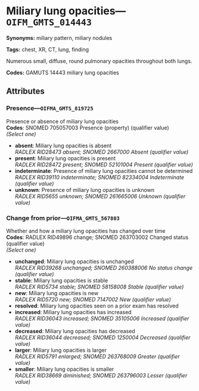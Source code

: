 # Miliary lung opacities—`OIFM_GMTS_014443`

**Synonyms:** miliary pattern, miliary nodules

**Tags:** chest, XR, CT, lung, finding

Numerous small, diffuse, round pulmonary opacities throughout both lungs.

**Codes:** GAMUTS 14443 miliary lung opacities

## Attributes

### Presence—`OIFMA_GMTS_819725`

Presence or absence of miliary lung opacities  
**Codes**: SNOMED 705057003 Presence (property) (qualifier value)  
*(Select one)*

- **absent**: Miliary lung opacities is absent  
_RADLEX RID28473 absent; SNOMED 2667000 Absent (qualifier value)_
- **present**: Miliary lung opacities is present  
_RADLEX RID28472 present; SNOMED 52101004 Present (qualifier value)_
- **indeterminate**: Presence of miliary lung opacities cannot be determined  
_RADLEX RID39110 indeterminate; SNOMED 82334004 Indeterminate (qualifier value)_
- **unknown**: Presence of miliary lung opacities is unknown  
_RADLEX RID5655 unknown; SNOMED 261665006 Unknown (qualifier value)_

### Change from prior—`OIFMA_GMTS_567803`

Whether and how a miliary lung opacities has changed over time  
**Codes**: RADLEX RID49896 change; SNOMED 263703002 Changed status (qualifier value)  
*(Select one)*

- **unchanged**: Miliary lung opacities is unchanged  
_RADLEX RID39268 unchanged; SNOMED 260388006 No status change (qualifier value)_
- **stable**: Miliary lung opacities is stable  
_RADLEX RID5734 stable; SNOMED 58158008 Stable (qualifier value)_
- **new**: Miliary lung opacities is new  
_RADLEX RID5720 new; SNOMED 7147002 New (qualifier value)_
- **resolved**: Miliary lung opacities seen on a prior exam has resolved  
- **increased**: Miliary lung opacities has increased  
_RADLEX RID36043 increased; SNOMED 35105006 Increased (qualifier value)_
- **decreased**: Miliary lung opacities has decreased  
_RADLEX RID36044 decreased; SNOMED 1250004 Decreased (qualifier value)_
- **larger**: Miliary lung opacities is larger  
_RADLEX RID5791 enlarged; SNOMED 263768009 Greater (qualifier value)_
- **smaller**: Miliary lung opacities is smaller  
_RADLEX RID38669 diminished; SNOMED 263796003 Lesser (qualifier value)_